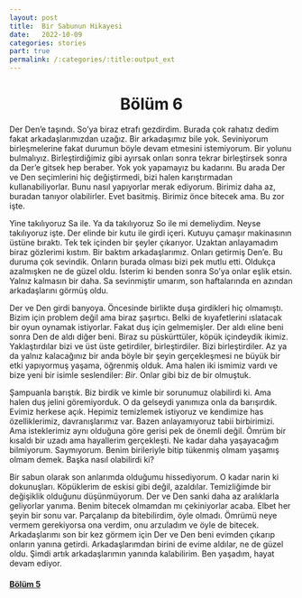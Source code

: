```yaml
---
layout: post
title:  Bir Sabunun Hikayesi
date:   2022-10-09
categories: stories
part: true
permalink: /:categories/:title:output_ext
---
```


<center>
<h1>Bölüm 6</h1>
</center>

Der Den’e taşındı. So’ya biraz etrafı gezdirdim. Burada çok rahatız dedim fakat arkadaşlarımızdan uzağız. Bir arkadaşımız bile yok. Seviniyorum birleşmelerine fakat durumun böyle devam etmesini istemiyorum. Bir yolunu bulmalıyız. Birleştirdiğimiz gibi ayırsak onları sonra tekrar birleştirsek sonra da Der’e gitsek hep beraber. Yok yok yapamayız bu kadarını. Bu arada Der ve Den seçimlerini hiç değiştirmedi, bizi halen karıştırmadan kullanabiliyorlar. Bunu nasıl yapıyorlar merak ediyorum. Birimiz daha az, buradan tanıyor olabilirler. Evet basitmiş. Birimiz önce bitecek ama. Bu zor işte.

Yine takılıyoruz Sa ile. Ya da takılıyoruz So ile mi demeliydim. Neyse takılıyoruz işte. Der elinde bir kutu ile girdi içeri. Kutuyu çamaşır makinasının üstüne bıraktı. Tek tek  içinden bir şeyler çıkarıyor. Uzaktan anlayamadım biraz gözlerimi kıstım. Bir baktım arkadaşlarımız. Onları getirmiş Den’e. Bu duruma çok sevindik. Onların burada olması bizi pek mutlu etti. Oldukça azalmışken ne de güzel oldu. İsterim ki benden sonra So’ya onlar eşlik etsin. Yalnız kalmasın bir daha. Sa sevinmiştir umarım, son haftalarında en azından arkadaşlarını görmüş oldu.

Der ve Den girdi banyoya. Öncesinde birlikte duşa girdikleri hiç olmamıştı. Bizim için problem değil ama biraz şaşırtıcı. Belki de kıyafetlerini ıslatacak bir oyun oynamak istiyorlar. Fakat duş için gelmemişler. Der aldı eline beni sonra Den de aldı diğer beni. Biraz su püskürttüler, köpük içindeydik ikimiz. Yaklaştırdılar bizi ve üst üste getirdiler, birleştirdiler. Bizi birleştirdiler. Az  ya da yalnız kalacağınız bir anda böyle bir şeyin gerçekleşmesi ne büyük bir etki yapıyormuş yaşama, öğrenmiş olduk. Ama halen iki ismimiz vardı ve bize yeni bir isimle seslendiler: *Bir*. Onlar gibi biz de bir olmuştuk.

Şampuanla barıştık. Biz birdik ve kimle bir sorunumuz olabilirdi ki. Ama halen duş jelini göremiyorduk. O da gelseydi yanımıza onla da barışırdık. Evimiz herkese açık. Hepimiz temizlemek istiyoruz ve kendimize has özelliklerimiz, davranışlarımız var. Bazen anlayamıyoruz tabii birbirimizi. Ama isteklerimiz aynı olduğuna göre gerisi pek de önemli değil. Ömrüm  bir kısaldı bir uzadı ama hayallerim gerçekleşti. Ne kadar daha yaşayacağım bilmiyorum. Saymıyorum. Benim birileriyle bitip tükenmiş olmam yaşamış olmam demek. Başka nasıl olabilirdi ki?

Bir sabun olarak son anlarımda olduğumu hissediyorum. O kadar narin ki dokunuşları. Köpüklerim de eskisi gibi değil, azaldılar. Temizliğimde bir değişiklik olduğunu düşünmüyorum. Der ve Den sanki daha az aralıklarla geliyorlar yanıma. Benim bitecek olmamdan mı çekiniyorlar acaba. Elbet her şeyin bir sonu var. Parçalanıp da bitebilirdim, öyle olmadı. Ömrümü neye vermem gerekiyorsa ona verdim, onu arzuladım ve öyle de bitecek. Arkadaşlarımı son bir kez görmem için Der ve Den beni evimden çıkarıp onların yanına getirdi. Arkadaşlarımdan birini de evime aldılar, ne de güzel oldu. Şimdi artık arkadaşlarımın yanında kalabilirim. Ben yaşadım, hayat devam ediyor.

<h4><a style="float: left;" href="/stories/bir-sabunun-hikayesi-5.html"/>Bölüm 5</h4>
